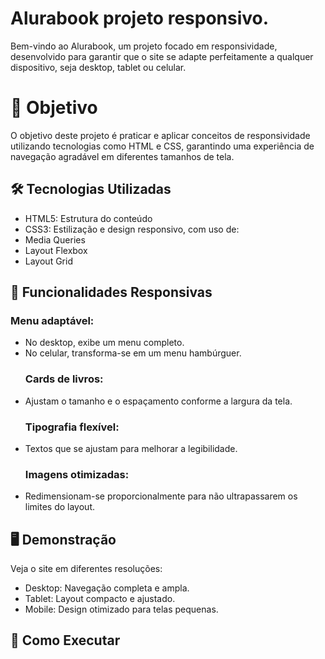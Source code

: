 # Alurabook projeto responsivo.
Bem-vindo ao Alurabook, um projeto focado em responsividade, desenvolvido para garantir que o site se adapte perfeitamente a qualquer dispositivo, seja desktop, tablet ou celular.
<h1>🎯 Objetivo</h1>
<p>O objetivo deste projeto é praticar e aplicar conceitos de responsividade utilizando tecnologias como HTML e CSS, garantindo uma experiência de navegação agradável em diferentes tamanhos de tela.</p>
<section>
  <h2>🛠️ Tecnologias Utilizadas</h2>
<ul>
  <li>HTML5: Estrutura do conteúdo</li>
  <li>CSS3: Estilização e design responsivo, com uso de:</li>
  <li>Media Queries</li>
  <li>Layout Flexbox</li>
  <li>Layout Grid</li>
</ul>
</section>

<section>
  <h2>📱 Funcionalidades Responsivas</h2>
  <h3> Menu adaptável:</h3>
 <ul>
 <li>No desktop, exibe um menu completo.</li>
 <li>No celular, transforma-se em um menu hambúrguer.</li>
  <section>
 <h3>Cards de livros:</h3>
 <li>Ajustam o tamanho e o espaçamento conforme a largura da tela.</li>
 </section>
 <section>
 <h3>Tipografia flexível:</h3>
 <li>Textos que se ajustam para melhorar a legibilidade.</li>
 </section>
<section>
<h3>Imagens otimizadas:</h3>
<li>Redimensionam-se proporcionalmente para não ultrapassarem os limites do layout.</li>
  </ul>
</section>
  


<section>
  <h2>🖥️ Demonstração</h2>
  <p>Veja o site em diferentes resoluções:</p>
  <ul>
    <li>Desktop: Navegação completa e ampla.</li>
    <li>Tablet: Layout compacto e ajustado.</li>
    <li>Mobile: Design otimizado para telas pequenas.</li>
  </ul>
</section>


<section>
  <h2>🚀 Como Executar</h2>
</section>
